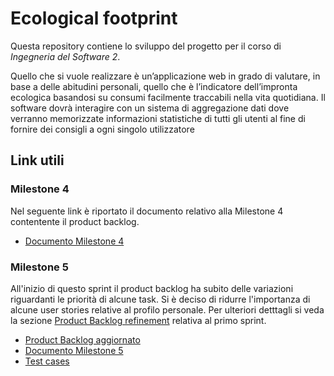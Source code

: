# Ecological footprint
Questa repository contiene lo sviluppo del progetto per il corso di _Ingegneria del Software 2_.

Quello che si vuole realizzare è un’applicazione web in grado di valutare, in base a delle abitudini personali, quello che è l’indicatore dell’impronta ecologica basandosi su consumi facilmente traccabili nella vita quotidiana. Il software dovrà interagire con un sistema di aggregazione dati dove verranno memorizzate informazioni statistiche di tutti gli utenti al fine di fornire dei consigli a ogni singolo utilizzatore

## Link utili

### Milestone 4
Nel seguente link è riportato il documento relativo alla Milestone 4 contentente il product backlog.
* [Documento Milestone 4](https://drive.google.com/file/d/1TT4nlE6QebUXVST-cPV8yuF2u3TvfC8R/view?usp=sharing)

### Milestone 5
All'inizio di questo sprint il product backlog ha subito delle variazioni riguardanti le priorità di alcune task. Si è deciso di ridurre l'importanza di alcune user stories relative al profilo personale. Per ulteriori detttagli si veda la sezione [Product Backlog refinement](https://github.com/Lollixzc/ecological_footprint/wiki/Sprint-1#product-backlog-refinement) relativa al primo sprint.

* [Product Backlog aggiornato](https://drive.google.com/file/d/1TT4nlE6QebUXVST-cPV8yuF2u3TvfC8R/view?usp=sharing)
* [Documento Milestone 5](https://drive.google.com/file/d/1QNhNp5ifV43fV0ek82nsNp-5eVvQgySu/view?usp=sharing)
* [Test cases](https://docs.google.com/spreadsheets/d/1oW_Eh_n9CbGNEbwJT0bLmFOGuA4jwtf5feUD8o9Hnms/edit?usp=sharing)